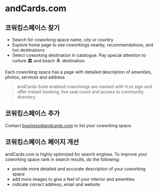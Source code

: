 # andCards.com

## 코워킹스페이스 찾기

* Search for coworking space name, city or country
* Explore home page to see coworkings nearby, recommendations, and hot destinations
* Select coworking destination in catalogue. Pay special attention to culture 🏛 and beach 🏝 destination.

Each coworking space has a page with detailed description of amenities, photos, services and address.

> andCards Suite enabled coworkings are marked with `PLUS` sign and offer instant booking, live seat count and access to community directory.

## 코워킹스페이스 추가

Contact business@andcards.com to list your coworking space.

## 코워킹스페이스 페이지 개선

andCards.com is highly optimized for search engines. To improve your coworking space rank in search results, do the following:
* provide more detailed and accurate description of your coworking space
* add more images to give a feel of your interior and amenities
* indicate correct address, email and website
